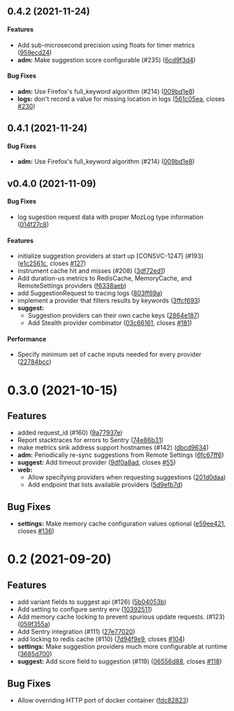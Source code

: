 <a name="0.4.2"></a>
## 0.4.2 (2021-11-24)


#### Features

*   Add sub-microsecond precision using floats for timer metrics ([959ecd24](959ecd24))
* **adm:**  Make suggestion score configurable (#235) ([6cd9f3d4](6cd9f3d4))

#### Bug Fixes

* **adm:**  Use Firefox's full_keyword algorithm (#214) ([009bd1e8](009bd1e8))
* **logs:**  don't record a value for missing location in logs ([561c05ea](561c05ea), closes [#230](230))



<a name="0.4.1"></a>
## 0.4.1 (2021-11-24)


#### Bug Fixes

* **adm:**  Use Firefox's full_keyword algorithm (#214) ([009bd1e8](009bd1e8))



<a name="v0.4.0"></a>
## v0.4.0 (2021-11-09)


#### Bug Fixes

*   log sugestion request data with proper MozLog type information ([014f27c8](014f27c8))

#### Features

*   initialize suggestion providers at start up [CONSVC-1247] (#193) ([e1c2561c](e1c2561c), closes [#127](127))
*   instrument cache hit and misses (#208) ([3df72ed1](3df72ed1))
*   Add duration-us metrics to RedisCache, MemoryCache, and RemoteSettings providers ([f6338aeb](f6338aeb))
*   add SuggestionRequest to tracing logs ([803ff69a](803ff69a))
*   implement a provider that filters results by keywords ([3ffcf693](3ffcf693))
* **suggest:**
  *  Suggestion providers can their own cache keys ([2864e187](2864e187))
  *  Add Stealth provider combinator ([03c66161](03c66161), closes [#181](181))

#### Performance

*   Specify minimum set of cache inputs needed for every provider ([22784bcc](22784bcc))



<a name="0.3.0"></a>

# 0.3.0 (2021-10-15)

## Features

- added request_id (#160) ([9a77937e](9a77937e))
- Report stacktraces for errors to Sentry ([74e86b31](74e86b31))
- make metrics sink address support hostnames (#142) ([dbcd9634](dbcd9634))
- **adm:**  Periodically re-sync suggestions from Remote Settings ([6fc67ff6](6fc67ff6))
- **suggest:**  Add timeout provider ([9df0a8ad](9df0a8ad), closes [#55](55))
- **web:**
  - Allow specifying providers when requesting suggestions ([201d0daa](201d0daa))
  - Add endpoint that lists available providers ([5d9efb7d](5d9efb7d))

## Bug Fixes

- **settings:**  Make memory cache configuration values optional ([e59ee421](e59ee421), closes [#136](136))

<a name="0.2"></a>

# 0.2 (2021-09-20)

## Features

- add variant fields to suggest api (#126) ([5b04053b](5b04053b))
- Add setting to configure sentry env ([10392511](10392511))
- Add memory cache locking to prevent spurious update requests. (#123)
  ([059f355a](059f355a))
- Add Sentry integration (#111) ([27e77020](27e77020))
- add locking to redis cache (#110) ([7d94f9e9](7d94f9e9), closes [#104](104))
- **settings:** Make suggestion providers much more configurable at runtime
  ([3685d700](3685d700))
- **suggest:** Add score field to suggestion (#119) ([06556d88](06556d88),
  closes [#118](118))

## Bug Fixes

- Allow overriding HTTP port of docker container ([fdc82823](fdc82823))
